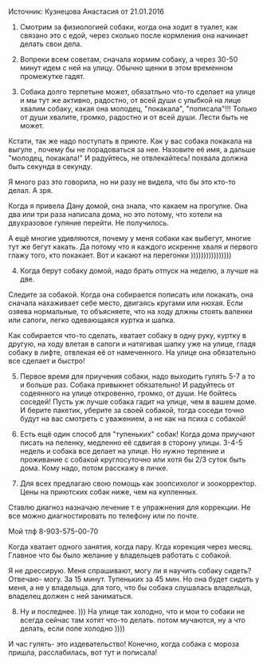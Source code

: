 Источник: Кузнецова Анастасия от 21.01.2016

1) Смотрим за физиологией собаки, когда она ходит в туалет, как связано это с едой, через сколько после кормления она начинает делать свои дела.

2) Вопреки всем советам, сначала кормим собаку, а через 30-50 минут идем с ней на улицу. Обычно щенки в этом временном промежутке гадят.

3) Собака долго терпетьне может, обязатльно что-то сделает на улице и мы тут же активно, радостно, от всей души с улыбкой на лице хвалим собаку, какая она молодец, "покакала", "пописала"!!! Только от души хвалите, громко, радостно и от всей души. Лести быть не может.

Кстати, так же надо поступать в приюте. Как у вас собака покакала на выгуле , почему бы не порадоваться за нее. Назовите её имя, а дальше "молодец, покакала!" И радуйтесь, не отвлекайтесь! похвала должна быть секунда в секунду.

Я много раз это говорила, но ни разу не видела, что бы это кто-то делал. А зря.

Когда я привела Дану домой, она знала, что какаем на прогулке. Она два или три раза написала дома, но это потому, что хотели на двухразовое гуляние перейти. Не получилось.

А ещё многие удивляются, почему у меня собаки как выбегут, многие тут же бегут какать. Да потому что я каждого искренне хваля и первого глажу того, кто покакает. Вот и какают на перегонки ))))))))))))))))

4) Когда берут собаку домой, надо брать отпуск на неделю, а лучше на две.

Следите за собакой. Когда она собирается пописать или покакать, она сначала нахаживает себе место, двигаясь кругами или нюхая. Если озяева нормальные, то объясняете, что на ходу длжны стоять валенки или сапоги, легко одевающаяся куртка и шапка.

Как собирается что-то сделать, хватает собаку в одну руку, куртку в другую, на ходу влетая в сапоги и натягивая шапку уже на улице, гладя собаку в лифте, отвлекая её от намеченного. На улице она обязательно все сделает и быстро!

5) Первое время для приучения собаки, надо выходить гулять 5-7 а то и больше раз. Собака привыкнет обязательно! И радуйтесь от содеянного на улице откровенно, громко, от души. Не бойтесь соседей! Пусть уж лучше собака гадит на улице, чем в вашем доме. И берите пакетик, уберите за своей собакой, тогда соседи точно будут на вас смотреть с уважением, а не как на психа с собакой!

6) Есть ещё один способ для "тупеньких" собак! Когда дома приучают писать на пеленку, медленно её сдвигая в сторону улицы. 3-4-5 недель и собака все делает на улице. Но нужно терпение и проживание с собакой круглосуточно или хотя бы 2/3 суток быть дома. Кому надо, потом расскажу в личке.

7) Для всех предлагаю свою помощь как зоопсихолог и зоокорректор. Цены на приютских собак ниже, чем на купленных.

Ставлю диагноз назначаю лечение т е упражнения для коррекции. Не все можно диагностировать по телефону или по почте.

Мой тлф 8-903-575-00-70

Когда хватает одного занятия, когда пару. Кгда корекция через месяц. Главное что бы было желание у владельцев работать с собакой.

Я не дрессирую. Меня спрашивают, могу ли я научить собаку сидеть? Отвечаю- могу. За 15 минут. Тупеньких за 45 мин. Но она будет сидеть у меня, а не у владельца. для того, что бы собака слушалась владельца, владелец должен с ней заниматься.

8) Ну и последнее. ))) На улице так холодно, что и мои то собаки не всегда сейчас там хотят что-то делать. потом мучаются, ну а что делать, если попе холодно ))))

И час гулять- это издевательство! Конечно, когда собака с мороза пришла, расслабилась, вот тут и пописала!